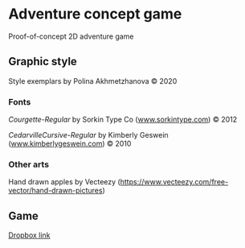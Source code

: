 # Adventure concept game
Proof-of-concept 2D adventure game

## Graphic style
Style exemplars by Polina Akhmetzhanova © 2020 

### Fonts
*Courgette-Regular* by Sorkin Type Co (www.sorkintype.com) © 2012

*CedarvilleCursive-Regular* by Kimberly Geswein (www.kimberlygeswein.com) © 2010

### Other arts
Hand drawn apples by Vecteezy (https://www.vecteezy.com/free-vector/hand-drawn-pictures)

## Game
[Dropbox link](https://www.dropbox.com/sh/cxt3qhd85d9u2ez/AADS6LLwYhxoHv4gz6VF2zv5a?dl=0)
